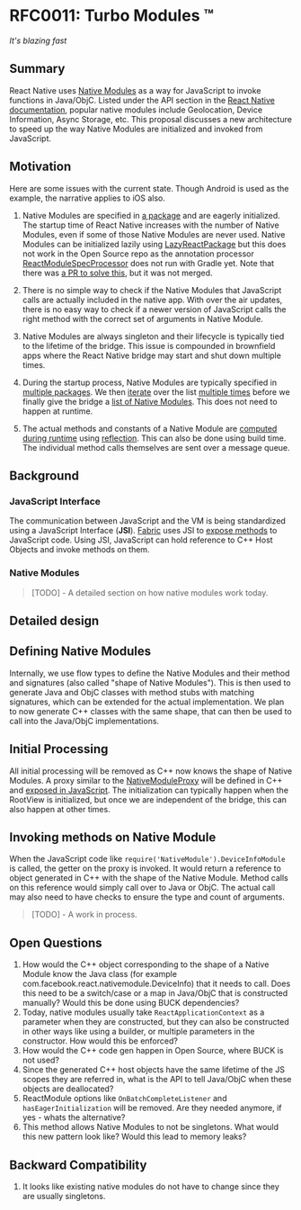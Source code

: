 # RFC0011: Turbo Modules ™ 
_It's blazing fast_

## Summary

React Native uses [Native Modules](https://facebook.github.io/react-native/docs/native-modules-ios) as a way for JavaScript  to invoke functions in Java/ObjC. Listed under the API section in the [React Native documentation](https://facebook.github.io/react-native/docs/getting-started), popular native modules include Geolocation, Device Information, Async Storage, etc.
This proposal discusses a new architecture to speed up the way Native Modules are initialized and invoked from JavaScript.

## Motivation

Here are some issues with the current state. Though Android is used as the example, the narrative applies to iOS also. 

1. Native Modules are specified in [a package](https://github.com/facebook/react-native/blob/1e8f3b11027fe0a7514b4fc97d0798d3c64bc895/local-cli/link/__fixtures__/android/0.20/MainActivity.java#L37) and are eagerly initialized. The startup time of React Native increases with the number of Native Modules, even if some of those Native Modules are never used. Native Modules can be initialized lazily using [LazyReactPackage](https://github.com/facebook/react-native/blob/42146a7a4ad992a3597e07ead3aafdc36d58ac26/ReactAndroid/src/main/java/com/facebook/react/LazyReactPackage.java) but this does not work in the Open Source repo as the annotation processor  [ReactModuleSpecProcessor](https://github.com/facebook/react-native/blob/42146a7a4ad992a3597e07ead3aafdc36d58ac26/ReactAndroid/src/main/java/com/facebook/react/module/processing/ReactModuleSpecProcessor.java) does not run with Gradle yet. Note that there was [a PR to solve this](https://github.com/facebook/react-native/pull/10084), but it was not merged.  

2. There is no simple way to check if the Native Modules that JavaScript calls are actually included in the native app. With over the air updates, there is no easy way to check if a newer version of JavaScript calls the right method with the correct set of arguments in Native Module. 

3. Native Modules are always singleton and their lifecycle is typically tied to the lifetime of the bridge. This issue is compounded in brownfield apps where the React Native bridge may start and shut down multiple times.

4. During the startup process, Native Modules are typically specified in [multiple packages](https://github.com/facebook/react-native/blob/b938cd524a20c239a5d67e4a1150cd19e00e45ba/ReactAndroid/src/main/java/com/facebook/react/CompositeReactPackage.java). We then [iterate](https://github.com/facebook/react-native/blob/407e033b34b6afa0ea96ed72f16cd164d572e911/ReactAndroid/src/main/java/com/facebook/react/ReactInstanceManager.java#L1132) over the list [multiple times](https://github.com/facebook/react-native/blob/617e25d9b5cb10cfc6842eca62ff22d39eefcf7b/ReactAndroid/src/main/java/com/facebook/react/bridge/NativeModuleRegistry.java#L46) before we finally give the bridge a [list of Native Modules](https://github.com/facebook/react-native/blob/master/ReactAndroid/src/main/java/com/facebook/react/bridge/CatalystInstanceImpl.java#L124). This does not need to happen at runtime. 

5. The actual methods and constants of a Native Module are [computed during runtime](https://github.com/facebook/react-native/blob/master/ReactCommon/cxxreact/ModuleRegistry.cpp#L81) using [reflection](https://github.com/facebook/react-native/blob/master/ReactAndroid/src/main/java/com/facebook/react/bridge/JavaModuleWrapper.java#L75). This can also be done using build time. The individual method calls themselves are sent over a message queue. 

## Background

### JavaScript Interface
The communication between JavaScript and the VM is being standardized using a JavaScript Interface (__JSI__). [Fabric](https://github.com/react-native-community/discussions-and-proposals/issues/4) uses JSI to [expose methods](https://github.com/facebook/react-native/blob/5d9326be29be8688f2238c72c18a9037f983c77d/ReactAndroid/src/main/java/com/facebook/react/fabric/jsc/jni/FabricJSCBinding.cpp#L264) to JavaScript code. Using JSI, JavaScript can hold reference to C++ Host Objects and invoke methods on them. 

### Native Modules 
 > [TODO] - A detailed section on how native modules work today. 

## Detailed design

## Defining Native Modules
Internally, we use flow types to define the Native Modules and their method and signatures (also called "shape of Native Modules"). This is then used to generate Java and ObjC classes with method stubs with matching signatures, which can be extended for the actual implementation. We plan to now generate C++ classes with the same shape, that can then be used to call into the Java/ObjC implementations. 

## Initial Processing
All initial processing will be removed as C++ now knows the shape of Native Modules. A proxy similar to the [NativeModuleProxy](https://github.com/facebook/react-native/blob/da7873563bff945086a70306cc25fa4c048bb84b/ReactCommon/cxxreact/JSCExecutor.cpp#L141) will be defined in C++ and [exposed in JavaScript](https://github.com/facebook/react-native/blob/a93e281428f47ba355ba79cda3e98ca7da677636/Libraries/BatchedBridge/NativeModules.js#L152). The initialization can typically happen when the RootView is initialized, but once we are independent of the bridge, this can also happen at other times. 

## Invoking methods on Native Module
When the JavaScript code like `require('NativeModule').DeviceInfoModule` is called, the getter on the proxy is invoked. It would return a reference to object generated in C++ with the shape of the Native Module. Method calls on this reference would simply call over to Java or ObjC. The actual call may also need to have checks to ensure the type and count of arguments. 

> [TODO] - A work in process.

## Open Questions
1. How would the C++ object corresponding to the shape of a Native Module know the Java class (for example com.facebook.react.nativemodule.DeviceInfo) that it needs to call. Does this need to be a switch/case or a map in Java/ObjC that is constructed manually? Would this be done using BUCK dependencies? 
2. Today, native modules usually take `ReactApplicationContext` as a parameter when they are constructed, but they can also be constructed in other ways like using a builder, or multiple parameters in the constructor. How would this be enforced? 
3. How would the C++ code gen happen in Open Source, where BUCK is not used? 
4. Since the generated C++ host objects have the same lifetime of the JS scopes they are referred in, what is the API to tell Java/ObjC when these objects are deallocated? 
5. ReactModule options like `OnBatchCompleteListener` and `hasEagerInitialization` will be removed. Are they needed anymore, if yes - whats the alternative?
6. This method allows Native Modules to not be singletons. What would this new pattern look like? Would this lead to memory leaks?

## Backward Compatibility
1. It looks like existing native modules do not have to change since they are usually singletons. 
